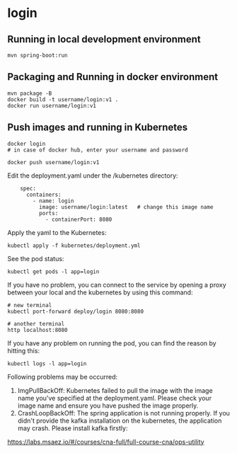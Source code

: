 # login

## Running in local development environment

```
mvn spring-boot:run
```

## Packaging and Running in docker environment

```
mvn package -B
docker build -t username/login:v1 .
docker run username/login:v1
```

## Push images and running in Kubernetes

```
docker login 
# in case of docker hub, enter your username and password

docker push username/login:v1
```

Edit the deployment.yaml under the /kubernetes directory:
```
    spec:
      containers:
        - name: login
          image: username/login:latest   # change this image name
          ports:
            - containerPort: 8080

```

Apply the yaml to the Kubernetes:
```
kubectl apply -f kubernetes/deployment.yml
```

See the pod status:
```
kubectl get pods -l app=login
```

If you have no problem, you can connect to the service by opening a proxy between your local and the kubernetes by using this command:
```
# new terminal
kubectl port-forward deploy/login 8080:8080

# another terminal
http localhost:8080
```

If you have any problem on running the pod, you can find the reason by hitting this:
```
kubectl logs -l app=login
```

Following problems may be occurred:

1. ImgPullBackOff:  Kubernetes failed to pull the image with the image name you've specified at the deployment.yaml. Please check your image name and ensure you have pushed the image properly.
1. CrashLoopBackOff: The spring application is not running properly. If you didn't provide the kafka installation on the kubernetes, the application may crash. Please install kafka firstly:

https://labs.msaez.io/#/courses/cna-full/full-course-cna/ops-utility

